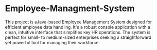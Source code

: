 # Employee-Managment-System
This project is aJava-based Employee Management System designed for efficient employee data handling. It's a robust console application with a clean, intuitive interface that simplifies key HR operations. The system is perfect for small- to medium-sized enterprises seeking a straightforward yet powerful tool for managing their workforce.
